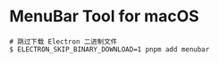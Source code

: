# MenuBar Tool for macOS

```shell
# 跳过下载 Electron 二进制文件
$ ELECTRON_SKIP_BINARY_DOWNLOAD=1 pnpm add menubar
```

